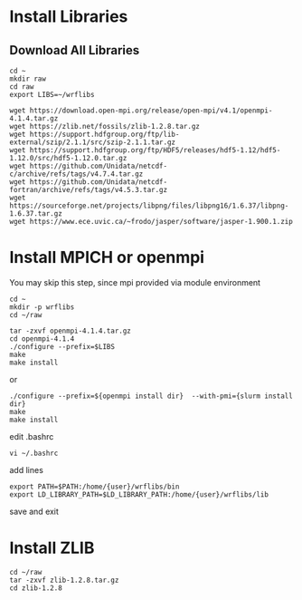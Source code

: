 # Install Libraries
## Download All Libraries
```console
cd ~
mkdir raw
cd raw
export LIBS=~/wrflibs
```
```console
wget https://download.open-mpi.org/release/open-mpi/v4.1/openmpi-4.1.4.tar.gz
wget https://zlib.net/fossils/zlib-1.2.8.tar.gz
wget https://support.hdfgroup.org/ftp/lib-external/szip/2.1.1/src/szip-2.1.1.tar.gz
wget https://support.hdfgroup.org/ftp/HDF5/releases/hdf5-1.12/hdf5-1.12.0/src/hdf5-1.12.0.tar.gz
wget https://github.com/Unidata/netcdf-c/archive/refs/tags/v4.7.4.tar.gz
wget https://github.com/Unidata/netcdf-fortran/archive/refs/tags/v4.5.3.tar.gz
wget https://sourceforge.net/projects/libpng/files/libpng16/1.6.37/libpng-1.6.37.tar.gz
wget https://www.ece.uvic.ca/~frodo/jasper/software/jasper-1.900.1.zip
```
# Install MPICH or openmpi
You may skip this step, since mpi provided via module environment
```console
cd ~
mkdir -p wrflibs
cd ~/raw
```
```console
tar -zxvf openmpi-4.1.4.tar.gz
cd openmpi-4.1.4
./configure --prefix=$LIBS
make
make install
``` 
or 
```console
./configure --prefix=${openmpi install dir}  --with-pmi={slurm install dir}
make
make install
```
edit .bashrc
```console
vi ~/.bashrc
```
add lines
```console
export PATH=$PATH:/home/{user}/wrflibs/bin
export LD_LIBRARY_PATH=$LD_LIBRARY_PATH:/home/{user}/wrflibs/lib
```
save and exit
# Install ZLIB
```console
cd ~/raw
tar -zxvf zlib-1.2.8.tar.gz
cd zlib-1.2.8
```
```console

```

